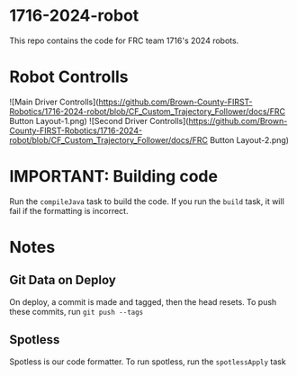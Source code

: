 # 1716-2024-robot
This repo contains the code for FRC team 1716's 2024 robots.
# Robot Controlls
![Main Driver Controlls](https://github.com/Brown-County-FIRST-Robotics/1716-2024-robot/blob/CF_Custom_Trajectory_Follower/docs/FRC Button Layout-1.png)
![Second Driver Controlls](https://github.com/Brown-County-FIRST-Robotics/1716-2024-robot/blob/CF_Custom_Trajectory_Follower/docs/FRC Button Layout-2.png)
# IMPORTANT: Building code
Run the `compileJava` task to build the code. If you run the `build` task, it will fail if the formatting is incorrect.
# Notes
## Git Data on Deploy
On deploy, a commit is made and tagged, then the head resets. To push these commits, run `git push --tags`
## Spotless
Spotless is our code formatter. To run spotless, run the `spotlessApply` task
